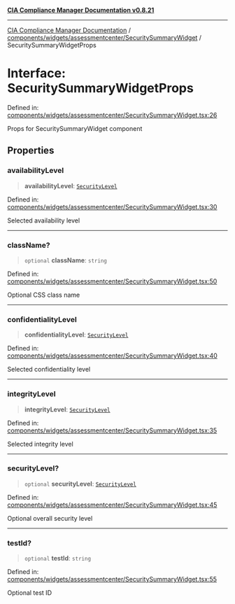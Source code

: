 [**CIA Compliance Manager Documentation v0.8.21**](../../../../../README.md)

***

[CIA Compliance Manager Documentation](../../../../../modules.md) / [components/widgets/assessmentcenter/SecuritySummaryWidget](../README.md) / SecuritySummaryWidgetProps

# Interface: SecuritySummaryWidgetProps

Defined in: [components/widgets/assessmentcenter/SecuritySummaryWidget.tsx:26](https://github.com/Hack23/cia-compliance-manager/blob/689e67e40bb6afe811128d672a0d7dd5fcbdaea5/src/components/widgets/assessmentcenter/SecuritySummaryWidget.tsx#L26)

Props for SecuritySummaryWidget component

## Properties

### availabilityLevel

> **availabilityLevel**: [`SecurityLevel`](../../../../../types/cia/type-aliases/SecurityLevel.md)

Defined in: [components/widgets/assessmentcenter/SecuritySummaryWidget.tsx:30](https://github.com/Hack23/cia-compliance-manager/blob/689e67e40bb6afe811128d672a0d7dd5fcbdaea5/src/components/widgets/assessmentcenter/SecuritySummaryWidget.tsx#L30)

Selected availability level

***

### className?

> `optional` **className**: `string`

Defined in: [components/widgets/assessmentcenter/SecuritySummaryWidget.tsx:50](https://github.com/Hack23/cia-compliance-manager/blob/689e67e40bb6afe811128d672a0d7dd5fcbdaea5/src/components/widgets/assessmentcenter/SecuritySummaryWidget.tsx#L50)

Optional CSS class name

***

### confidentialityLevel

> **confidentialityLevel**: [`SecurityLevel`](../../../../../types/cia/type-aliases/SecurityLevel.md)

Defined in: [components/widgets/assessmentcenter/SecuritySummaryWidget.tsx:40](https://github.com/Hack23/cia-compliance-manager/blob/689e67e40bb6afe811128d672a0d7dd5fcbdaea5/src/components/widgets/assessmentcenter/SecuritySummaryWidget.tsx#L40)

Selected confidentiality level

***

### integrityLevel

> **integrityLevel**: [`SecurityLevel`](../../../../../types/cia/type-aliases/SecurityLevel.md)

Defined in: [components/widgets/assessmentcenter/SecuritySummaryWidget.tsx:35](https://github.com/Hack23/cia-compliance-manager/blob/689e67e40bb6afe811128d672a0d7dd5fcbdaea5/src/components/widgets/assessmentcenter/SecuritySummaryWidget.tsx#L35)

Selected integrity level

***

### securityLevel?

> `optional` **securityLevel**: [`SecurityLevel`](../../../../../types/cia/type-aliases/SecurityLevel.md)

Defined in: [components/widgets/assessmentcenter/SecuritySummaryWidget.tsx:45](https://github.com/Hack23/cia-compliance-manager/blob/689e67e40bb6afe811128d672a0d7dd5fcbdaea5/src/components/widgets/assessmentcenter/SecuritySummaryWidget.tsx#L45)

Optional overall security level

***

### testId?

> `optional` **testId**: `string`

Defined in: [components/widgets/assessmentcenter/SecuritySummaryWidget.tsx:55](https://github.com/Hack23/cia-compliance-manager/blob/689e67e40bb6afe811128d672a0d7dd5fcbdaea5/src/components/widgets/assessmentcenter/SecuritySummaryWidget.tsx#L55)

Optional test ID
